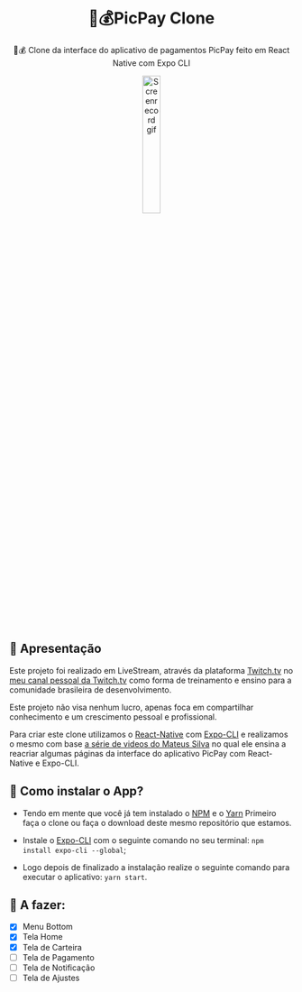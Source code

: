 <h1 align="center">
  📱💰PicPay Clone
</h1>
<p align="center">📱💰 Clone da interface do aplicativo de pagamentos PicPay feito em React Native com Expo CLI</p>

<p align="center">
  <img src="https://github.com/Rychillie/PicPay-Clone/blob/master/src/images/picpay.gif" alt="Screenrecord gif" width="25%"/>
</p>

## 🚀 Apresentação

Este projeto foi realizado em LiveStream, através da plataforma [Twitch.tv](httsp://twitch.tv) no [meu canal pessoal da Twitch.tv](httsp://twitch.tv/rychillie) como forma de treinamento e ensino para a comunidade brasileira de desenvolvimento.

Este projeto não visa nenhum lucro, apenas foca em compartilhar conhecimento e um crescimento pessoal e profissional.

Para criar este clone utilizamos o [React-Native](https://reactnative.dev/) com [Expo-CLI](https://expo.io/tools) e realizamos o mesmo com base [a série de videos do Mateus Silva](https://www.youtube.com/playlist?list=PLPXWI3llyMiIfgu7p65MxdEKrplFbGbMg) no qual ele ensina a reacriar algumas páginas da interface do aplicativo PicPay com React-Native e Expo-CLI.

## 🧐 Como instalar o App?

- Tendo em mente que você já tem instalado o [NPM](https://www.npmjs.com/) e o [Yarn](https://yarnpkg.com/) Primeiro faça o clone ou faça o download deste mesmo repositório que estamos.

- Instale o [Expo-CLI](https://expo.io/tools) com o seguinte comando no seu terminal: ````npm install expo-cli --global````;

- Logo depois de finalizado a instalação realize o seguinte comando para executar o aplicativo: ````yarn start````.


## 📝 A fazer:

- [x] Menu Bottom
- [x] Tela Home
- [x] Tela de Carteira
- [ ] Tela de Pagamento
- [ ] Tela de Notificação
- [ ] Tela de Ajustes
